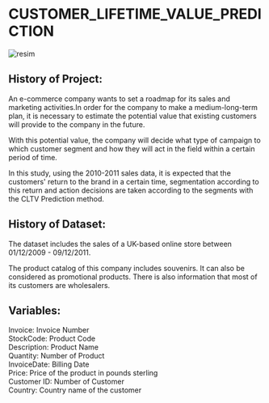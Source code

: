 # CUSTOMER_LIFETIME_VALUE_PREDICTION

![resim](https://cio-wiki.org/images/9/9e/Customer_Lifetime_Value.gif)

## History of Project:

An e-commerce company wants to set a roadmap for its sales and marketing activities.In order for the company to make a medium-long-term plan, it is necessary to estimate the potential value that existing customers will provide to the company in the future.

With this potential value, the company will decide what type of campaign to which customer segment and how they will act in the field within a certain period of time.

In this study, using the 2010-2011 sales data, it is expected that the customers' return to the brand in a certain time, segmentation according to this return and action decisions are taken according to the segments with the CLTV Prediction method.

## History of Dataset:

The dataset includes the sales of a UK-based online store between 01/12/2009 - 09/12/2011. 

The product catalog of this company includes souvenirs. It can also be considered as promotional products. There is also information that most of its customers are wholesalers.

## Variables:

Invoice: Invoice Number <br/>
StockCode: Product Code <br/>
Description: Product Name <br/>
Quantity: Number of Product <br/>
InvoiceDate: Billing Date <br/>
Price: Price of the product in pounds sterling <br/>
Customer ID: Number of Customer <br/>
Country: Country name of the customer <br/>
